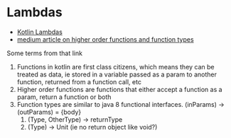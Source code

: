 # Lambdas

* [Kotlin Lambdas](https://kotlinlang.org/docs/reference/lambdas.html)
* [medium article on higher order functions and function types](https://medium.com/tompee/idiomatic-kotlin-higher-order-functions-and-function-types-adb59172796)

Some terms from that link
1.  Functions in kotlin are first class citizens, which means they can be treated as data, ie stored in a variable
 passed as a param to another function, returned from a function call, etc
1.  Higher order functions are functions that either accept a function as a param, return a function
or both
1. Function types are similar to java 8 functional interfaces.  (inParams) -> (outParams) = {body}
    1. (Type, OtherType) -> returnType
    1. (Type) -> Unit (ie no return object like void?)